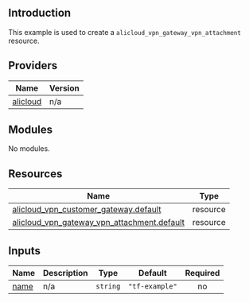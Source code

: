 ## Introduction

This example is used to create a `alicloud_vpn_gateway_vpn_attachment` resource.

<!-- BEGIN_TF_DOCS -->
## Providers

| Name | Version |
|------|---------|
| <a name="provider_alicloud"></a> [alicloud](#provider\_alicloud) | n/a |

## Modules

No modules.

## Resources

| Name | Type |
|------|------|
| [alicloud_vpn_customer_gateway.default](https://registry.terraform.io/providers/aliyun/alicloud/latest/docs/resources/vpn_customer_gateway) | resource |
| [alicloud_vpn_gateway_vpn_attachment.default](https://registry.terraform.io/providers/aliyun/alicloud/latest/docs/resources/vpn_gateway_vpn_attachment) | resource |

## Inputs

| Name | Description | Type | Default | Required |
|------|-------------|------|---------|:--------:|
| <a name="input_name"></a> [name](#input\_name) | n/a | `string` | `"tf-example"` | no |
<!-- END_TF_DOCS -->
